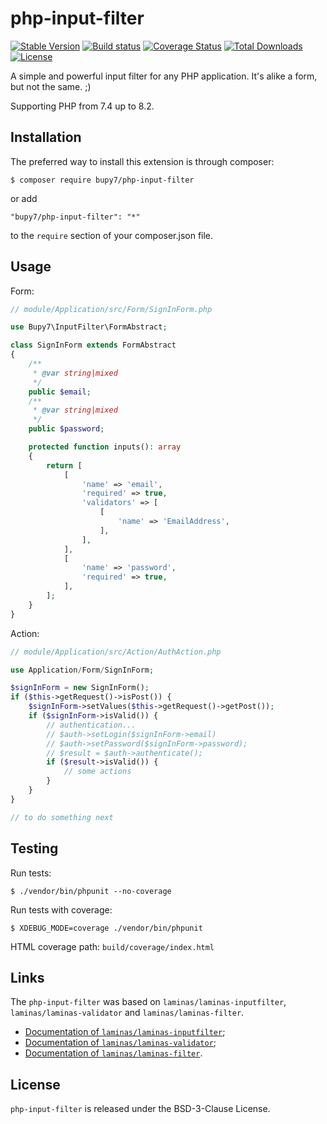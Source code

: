 # php-input-filter

[![Stable Version](https://poser.pugx.org/bupy7/php-input-filter/v/stable)](https://packagist.org/packages/bupy7/php-input-filter)
[![Build status](https://github.com/bupy7/php-input-filter/actions/workflows/build.yml/badge.svg)](https://github.com/bupy7/php-input-filter/actions/workflows/build.yml)
[![Coverage Status](https://coveralls.io/repos/github/bupy7/php-input-filter/badge.svg?branch=master)](https://coveralls.io/github/bupy7/php-input-filter?branch=master)
[![Total Downloads](https://poser.pugx.org/bupy7/php-input-filter/downloads)](https://packagist.org/packages/bupy7/php-input-filter)
[![License](https://poser.pugx.org/bupy7/php-input-filter/license)](https://packagist.org/packages/bupy7/php-input-filter)

A simple and powerful input filter for any PHP application. It's alike a form, but not the same. ;)

Supporting PHP from 7.4 up to 8.2.

## Installation

The preferred way to install this extension is through composer:

```
$ composer require bupy7/php-input-filter
```

or add

```
"bupy7/php-input-filter": "*"
```

to the `require` section of your composer.json file.

## Usage

Form:

```php
// module/Application/src/Form/SignInForm.php

use Bupy7\InputFilter\FormAbstract;

class SignInForm extends FormAbstract
{
    /**
     * @var string|mixed
     */
    public $email;
    /**
     * @var string|mixed
     */
    public $password;

    protected function inputs(): array
    {
        return [
            [
                'name' => 'email',
                'required' => true,
                'validators' => [
                    [
                        'name' => 'EmailAddress',
                    ],
                ],
            ],
            [
                'name' => 'password',
                'required' => true,
            ],
        ];
    }
}
```

Action:

```php
// module/Application/src/Action/AuthAction.php

use Application/Form/SignInForm;

$signInForm = new SignInForm();
if ($this->getRequest()->isPost()) {
    $signInForm->setValues($this->getRequest()->getPost());
    if ($signInForm->isValid()) {
        // authentication...
        // $auth->setLogin($signInForm->email)
        // $auth->setPassword($signInForm->password);
        // $result = $auth->authenticate();
        if ($result->isValid()) {
            // some actions
        }
    }
}

// to do something next
```

## Testing

Run tests:

```
$ ./vendor/bin/phpunit --no-coverage
```

Run tests with coverage:

```
$ XDEBUG_MODE=coverage ./vendor/bin/phpunit
```

HTML coverage path: `build/coverage/index.html`

## Links

The `php-input-filter` was based on `laminas/laminas-inputfilter`, `laminas/laminas-validator`
and `laminas/laminas-filter`.

- [Documentation of `laminas/laminas-inputfilter`](https://docs.laminas.dev/laminas-inputfilter/);
- [Documentation of `laminas/laminas-validator`](https://docs.laminas.dev/laminas-validator/);
- [Documentation of `laminas/laminas-filter`](https://docs.laminas.dev/laminas-filter/).

## License

`php-input-filter` is released under the BSD-3-Clause License.
